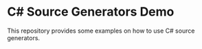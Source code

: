 # C# Source Generators Demo
This repository provides some examples on how to use C# source generators.